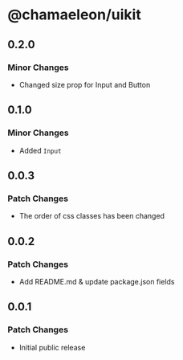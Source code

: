# @chamaeleon/uikit

## 0.2.0

### Minor Changes

- Changed size prop for Input and Button

## 0.1.0

### Minor Changes

- Added `Input`

## 0.0.3

### Patch Changes

- The order of css classes has been changed

## 0.0.2

### Patch Changes

- Add README.md & update package.json fields

## 0.0.1

### Patch Changes

- Initial public release
